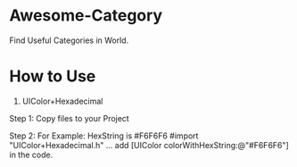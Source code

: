 # Awesome-Category
Find Useful Categories in World.

# How to Use

1) UIColor+Hexadecimal

Step 1:
Copy files to your Project

Step 2: For Example: HexString is #F6F6F6
#import "UIColor+Hexadecimal.h"
...
add [UIColor colorWithHexString:@"#F6F6F6"] in the code.
